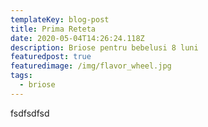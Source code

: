 ```yaml
---
templateKey: blog-post
title: Prima Reteta
date: 2020-05-04T14:26:24.118Z
description: Briose pentru bebelusi 8 luni
featuredpost: true
featuredimage: /img/flavor_wheel.jpg
tags:
  - briose
---
```

fsdfsdfsd